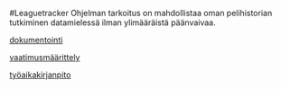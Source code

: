 #Leaguetracker
Ohjelman tarkoitus on mahdollistaa oman pelihistorian tutkiminen datamielessä ilman ylimääräistä päänvaivaa.

[dokumentointi](https://github.com/ljunjoel/ot-harjoitustyo/tree/master/dokumentointi)

[vaatimusmäärittely](https://github.com/ljunjoel/ot-harjoitustyo/blob/master/dokumentointi/vaatimusmaarittely.md)

[työaikakirjanpito](https://github.com/ljunjoel/ot-harjoitustyo/blob/master/dokumentointi/tyoaikakirjanpito.md)
